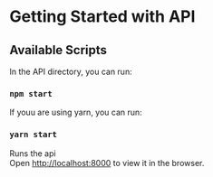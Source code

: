 # Getting Started with API

## Available Scripts

In the API directory, you can run:

### `npm start`

If youu are using yarn, you can run:
### `yarn start`

Runs the api\
Open [http://localhost:8000](http://localhost:8000) to view it in the browser.

